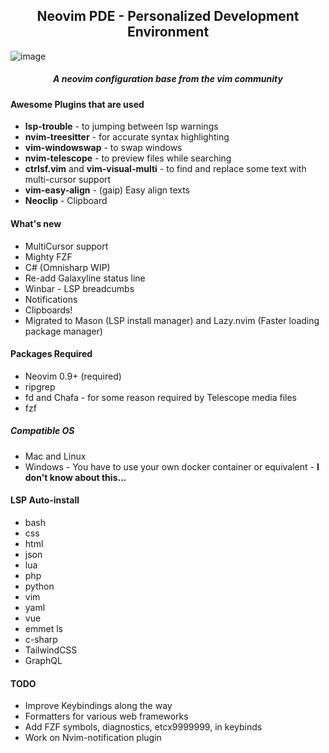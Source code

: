 <h2 align="center">Neovim PDE - Personalized Development Environment</h2>

![image](https://user-images.githubusercontent.com/6580895/199143031-c8975cd8-b71a-415b-9727-3f0fa7753282.png)

<h5 align="center">A neovim configuration base from the vim community</h5>

#### Awesome Plugins that are used
- **lsp-trouble** - to jumping between lsp warnings
- **nvim-treesitter** - for accurate syntax highlighting
- **vim-windowswap** - to swap windows
- **nvim-telescope** - to preview files while searching
- **ctrlsf.vim** and **vim-visual-multi** - to find and replace some text with multi-cursor support
- **vim-easy-align** - (gaip) Easy align texts
- **Neoclip** - Clipboard

#### What's new
- MultiCursor support
- Mighty FZF
- C# (Omnisharp WIP)
- Re-add Galaxyline status line
- Winbar - LSP breadcumbs
- Notifications
- Clipboards!
- Migrated to Mason (LSP install manager) and Lazy.nvim (Faster loading package manager)

#### Packages Required
- Neovim 0.9+ (required)
- ripgrep
- fd and Chafa - for some reason required by Telescope media files
- fzf

##### Compatible OS
- Mac and Linux
- Windows - You have to use your own docker container or equivalent - **I don't know about this...**

#### LSP Auto-install
* bash
* css
* html
* json
* lua
* php
* python
* vim
* yaml
* vue
* emmet ls
* c-sharp
* TailwindCSS
* GraphQL

#### TODO
* Improve Keybindings along the way
* Formatters for various web frameworks
* Add FZF symbols, diagnostics, etcx9999999, in keybinds
* Work on Nvim-notification plugin
